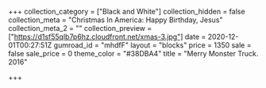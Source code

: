 +++
collection_category = ["Black and White"]
collection_hidden = false
collection_meta = "Christmas In America: Happy Birthday, Jesus"
collection_meta_2 = ""
collection_preview = ["https://d1sf55qlb7p6hz.cloudfront.net/xmas-3.jpg"]
date = 2020-12-01T00:27:51Z
gumroad_id = "mhdfF"
layout = "blocks"
price = 1350
sale = false
sale_price = 0
theme_color = "#38DBA4"
title = "Merry Monster Truck. 2016"

+++
